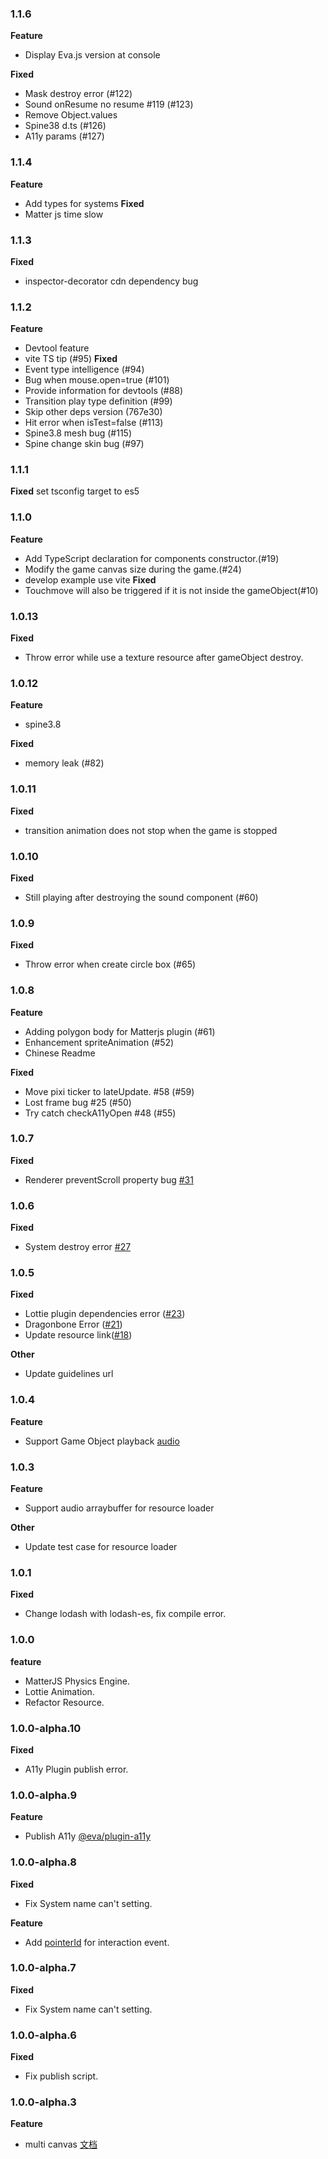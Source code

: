 ### 1.1.6
**Feature**
- Display Eva.js version at console

**Fixed**
- Mask destroy error (#122)
- Sound onResume no resume #119 (#123)
- Remove Object.values
- Spine38 d.ts (#126)
- A11y params (#127)

### 1.1.4
**Feature**
- Add types for systems
**Fixed**
- Matter js time slow

### 1.1.3
**Fixed**
- inspector-decorator cdn dependency bug

### 1.1.2
**Feature**
- Devtool feature
- vite TS tip (#95)
**Fixed**  
- Event type intelligence (#94)
- Bug when mouse.open=true (#101)
- Provide information for devtools (#88) 
- Transition play type definition (#99)
- Skip other deps version (767e30)
- Hit error when isTest=false (#113)
- Spine3.8 mesh bug (#115) 
- Spine change skin bug (#97)

### 1.1.1
**Fixed**
set tsconfig target to es5

### 1.1.0
**Feature**
- Add TypeScript declaration for components constructor.(#19)
- Modify the game canvas size during the game.(#24)
- develop example use vite
**Fixed**
- Touchmove will also be triggered if it is not inside the gameObject(#10)

### 1.0.13
**Fixed**
- Throw error while use a texture resource after gameObject destroy.

### 1.0.12
**Feature**
- spine3.8

**Fixed**
- memory leak (#82)


### 1.0.11
**Fixed**
- transition animation does not stop when the game is stopped

### 1.0.10
**Fixed**
- Still playing after destroying the sound component (#60)

### 1.0.9
**Fixed**
- Throw error when create circle box (#65)

### 1.0.8
**Feature**
- Adding polygon body for Matterjs plugin (#61)
- Enhancement spriteAnimation (#52)
- Chinese Readme

**Fixed**
- Move pixi ticker to lateUpdate. #58 (#59)
- Lost frame bug #25 (#50)
- Try catch checkA11yOpen #48 (#55)

### 1.0.7
**Fixed**
* Renderer preventScroll property bug [#31](https://github.com/eva-engine/eva.js/pull/31)

### 1.0.6
**Fixed**
* System destroy error [#27](https://github.com/eva-engine/eva.js/pull/27)

### 1.0.5
**Fixed**
* Lottie plugin dependencies error ([#23](https://github.com/eva-engine/eva.js/pull/23))
* Dragonbone Error ([#21](https://github.com/eva-engine/eva.js/pull/21))
* Update resource link([#18](https://github.com/eva-engine/eva.js/pull/18))

**Other**
* Update guidelines url

### 1.0.4
**Feature**
- Support Game Object playback [audio](https://eva.js.org/#/tutorials/sound)

### 1.0.3
**Feature**
- Support audio arraybuffer for resource loader
  
**Other**
- Update test case for resource loader

### 1.0.1
**Fixed** 
- Change lodash with lodash-es, fix compile error.

### 1.0.0
**feature**
- MatterJS Physics Engine.
-  Lottie Animation.
-  Refactor Resource.

### 1.0.0-alpha.10

**Fixed**
 - A11y Plugin publish error.

### 1.0.0-alpha.9

**Feature**
 - Publish A11y [@eva/plugin-a11y](https://eva.js.org/#/tutorials/a11yPlugin)


### 1.0.0-alpha.8
**Fixed**
 - Fix System name can't setting.

**Feature**
 - Add [pointerId](https://eva.js.org/#/tutorials/interactionEvent?id=instance-event39s-arguments) for interaction event.

### 1.0.0-alpha.7
**Fixed**
 - Fix System name can't setting.

### 1.0.0-alpha.6
**Fixed**
 - Fix publish script.

### 1.0.0-alpha.3
**Feature**
 - multi canvas [文档](https://eva.js.org/#/tutorials/game?id=%e6%b8%b2%e6%9f%93%e5%88%b0%e5%a4%9a%e4%b8%aa-canvas)

